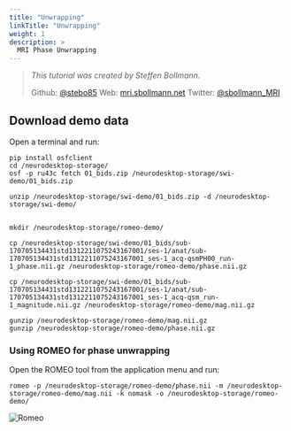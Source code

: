 ```yaml
---
title: "Unwrapping"
linkTitle: "Unwrapping"
weight: 1
description: >
  MRI Phase Unwrapping
---
```


> _This tutorial was created by Steffen Bollmann._
>
> Github: [@stebo85](https://github.com/stebo85)
> Web: [mri.sbollmann.net](https://mri.sbollmann.net/)
> Twitter: [@sbollmann_MRI](https://twitter.com/sbollmann_MRI)
## Download demo data
Open a terminal and run:
```
pip install osfclient
cd /neurodesktop-storage/
osf -p ru43c fetch 01_bids.zip /neurodesktop-storage/swi-demo/01_bids.zip

unzip /neurodesktop-storage/swi-demo/01_bids.zip -d /neurodesktop-storage/swi-demo/


mkdir /neurodesktop-storage/romeo-demo/

cp /neurodesktop-storage/swi-demo/01_bids/sub-170705134431std1312211075243167001/ses-1/anat/sub-170705134431std1312211075243167001_ses-1_acq-qsmPH00_run-1_phase.nii.gz /neurodesktop-storage/romeo-demo/phase.nii.gz

cp /neurodesktop-storage/swi-demo/01_bids/sub-170705134431std1312211075243167001/ses-1/anat/sub-170705134431std1312211075243167001_ses-1_acq-qsm_run-1_magnitude.nii.gz /neurodesktop-storage/romeo-demo/mag.nii.gz

gunzip /neurodesktop-storage/romeo-demo/mag.nii.gz
gunzip /neurodesktop-storage/romeo-demo/phase.nii.gz
```

### Using ROMEO for phase unwrapping
Open the ROMEO tool from the application menu and run:
```
romeo -p /neurodesktop-storage/romeo-demo/phase.nii -m /neurodesktop-storage/romeo-demo/mag.nii -k nomask -o /neurodesktop-storage/romeo-demo/
```
![Romeo](/MRIPhase_Tutorial/romeo.PNG 'Romeo')


